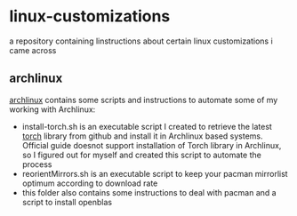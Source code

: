 # linux-customizations
a repository containing linstructions about certain linux customizations i came across

## archlinux

[archlinux](archlinux) contains some scripts and instructions to automate some of my working with Archlinux:
- install-torch.sh is an executable script I created to retrieve the latest [torch](http://torch.ch) library from github and install it in Archlinux based systems. Official guide doesnot support installation of Torch library in Archlinux, so I figured out for myself and created this script to automate the process
- reorientMirrors.sh is an executable script to keep your pacman mirrorlist optimum according to download rate
- this folder also contains some instructions to deal with pacman and a script to install openblas